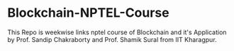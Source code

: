 # Blockchain-NPTEL-Course
This Repo is weekwise links nptel course of Blockchain and it's Application by Prof. Sandip Chakraborty and Prof. Shamik Sural from IIT Kharagpur.
